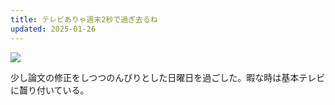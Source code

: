 ```yaml
---
title: テレビありゃ週末2秒で過ぎ去るね
updated: 2025-01-26
---
```

![](https://i.imgur.com/ltFcfIB.jpeg)

少し論文の修正をしつつのんびりとした日曜日を過ごした。暇な時は基本テレビに齧り付いている。